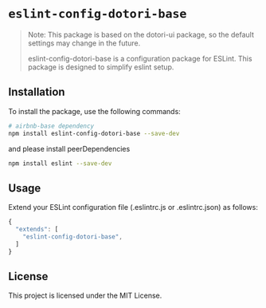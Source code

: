 # `eslint-config-dotori-base`

> Note: This package is based on the dotori-ui package, so the default settings may change in the future.
>
> eslint-config-dotori-base is a configuration package for ESLint. This package is designed to simplify eslint setup.

## Installation

To install the package, use the following commands:

```bash
# airbnb-base dependency
npm install eslint-config-dotori-base --save-dev
```

and please install peerDependencies

```bash
npm install eslint --save-dev
```

## Usage

Extend your ESLint configuration file (.eslintrc.js or .eslintrc.json) as follows:

```javascript
{
  "extends": [
    "eslint-config-dotori-base",
  ]
}
```

## License

This project is licensed under the MIT License.
